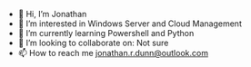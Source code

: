 - 👋 Hi, I’m Jonathan
- 👀 I’m interested in Windows Server and Cloud Management
- 🌱 I’m currently learning Powershell and Python
- 💞️ I’m looking to collaborate on: Not sure
- 📫 How to reach me jonathan.r.dunn@outlook.com

<!---
jdunn20/jdunn20 is a ✨ special ✨ repository because its `README.md` (this file) appears on your GitHub profile.
You can click the Preview link to take a look at your changes.
--->
